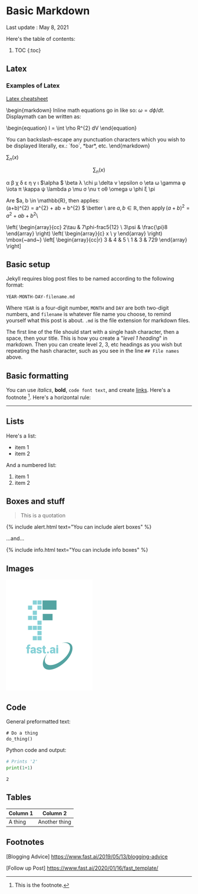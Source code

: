 # Basic Markdown  


Last update : May 8, 2021   


Here's the table of contents:

1. TOC
{:toc}

## Latex  
### Examples of Latex  

[Latex cheatsheet](#https://www.caam.rice.edu/~heinken/latex/symbols.pdf)  


\begin{markdown}
Inline math equations go in like so: $\omega = d\phi / dt$. 
Displaymath can be written as:
 
\begin{equation}
I = \int \rho R^{2} dV
\end{equation}
 
You can backslash-escape any punctuation characters
which you wish to be displayed literally, ex.: \`foo\`, \*bar\*, etc.
\end{markdown}


$\sum_n (x)$  

$$
\sum_n (x)
$$


α β χ δ ε η γ ι
$\alpha $
\beta λ \chi μ \delta ν \epsilon o \eta ω \gamma φ \iota π
\kappa ψ \lambda ρ \mu σ \nu τ oθ \omega υ \phi ξ \pi 


  
Are $a, b \in \mathbb{R}, then  applies:  
(a+b)^{2} = a^{2} + ab + b^{2} $ \better \ 
are $a, b \in \mathbb{R}, \textrm{then apply} \, (a+b)^{2 } = a^{2 } + ab + b^{2}$\


\left( \begin{array}{cc} 2\tau & 7\phi-frac5{12} \\ 3\psi & \frac{\pi}8 \end{array} \right) \left( \begin{array}{c} x \\ y \end{array} \right)
\mbox{~and~} \left[ \begin{array}{cc|r}
3 & 4 & 5 \\ 1 & 3 & 729 \end{array} \right]



## Basic setup

Jekyll requires blog post files to be named according to the following format:

`YEAR-MONTH-DAY-filename.md`

Where `YEAR` is a four-digit number, `MONTH` and `DAY` are both two-digit numbers, and `filename` is whatever file name you choose, to remind yourself what this post is about. `.md` is the file extension for markdown files.

The first line of the file should start with a single hash character, then a space, then your title. This is how you create a "*level 1 heading*" in markdown. Then you can create level 2, 3, etc headings as you wish but repeating the hash character, such as you see in the line `## File names` above.

## Basic formatting

You can use *italics*, **bold**, `code font text`, and create [links](https://www.markdownguide.org/cheat-sheet/). Here's a footnote [^1]. Here's a horizontal rule:

---

## Lists

Here's a list:

- item 1
- item 2

And a numbered list:

1. item 1
1. item 2

## Boxes and stuff

> This is a quotation

{% include alert.html text="You can include alert boxes" %}

...and...

{% include info.html text="You can include info boxes" %}

## Images

![](/images/logo.png "fast.ai's logo")

## Code

General preformatted text:

    # Do a thing
    do_thing()

Python code and output:

```python
# Prints '2'
print(1+1)
```

    2

## Tables

| Column 1 | Column 2 |
|-|-|
| A thing | Another thing |

## Footnotes

[^1]: This is the footnote.







[Blogging Advice] https://www.fast.ai/2019/05/13/blogging-advice

[link text itself]: http://www.reddit.com  




[Follow up Post] https://www.fast.ai/2020/01/16/fast_template/
